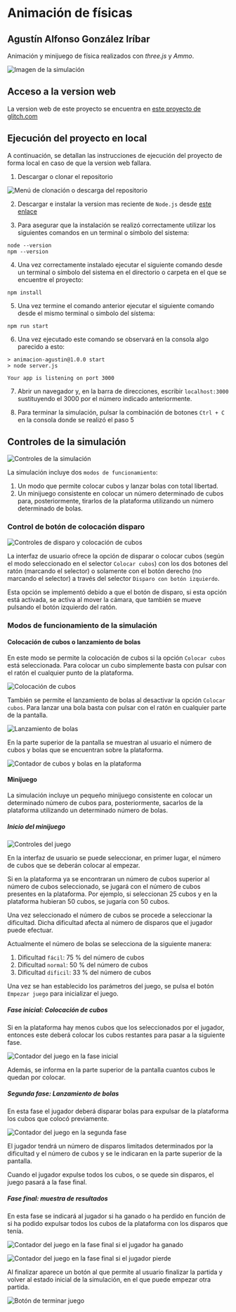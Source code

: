 # Animación de físicas
## Agustín Alfonso González Iríbar
Animación y minijuego de física realizados con _three.js_ y _Ammo_.

![Imagen de la simulación](assets/readme/sim_completa.png)

## Acceso a la version web

La version web de este proyecto se encuentra en [este proyecto de glitch.com](https://animacion-agustin.glitch.me)


## Ejecución del proyecto en local

A continuación, se detallan las instrucciones de ejecución del proyecto de forma local en caso de que la version web fallara.

1. Descargar o clonar el repositorio

![Menú de clonación o descarga del repositorio](assets/readme/clonar.png)

2. Descargar e instalar la version mas reciente de ``Node.js`` desde [este enlace](https://nodejs.org/en)

3. Para asegurar que la instalación se realizó correctamente utilizar los siguientes comandos en un terminal o símbolo del sistema:

```
node --version
npm --version
```

4. Una vez correctamente instalado ejecutar el siguiente comando desde un terminal o símbolo del sistema en el directorio o carpeta en el que se encuentre el proyecto:

```
npm install
```

5. Una vez termine el comando anterior ejecutar el siguiente comando desde el mismo terminal o simbolo del sístema:

```
npm run start
```

6. Una vez ejecutado este comando se observará en la consola algo parecido a esto:
```
> animacion-agustin@1.0.0 start
> node server.js

Your app is listening on port 3000
```

7. Abrir un navegador y, en la barra de direcciones, escribir ```localhost:3000``` sustituyendo el 3000 por el número indicado anteriormente.

8. Para terminar la simulación, pulsar la combinación de botones ```Ctrl + C``` en la consola donde se realizó el paso 5


## Controles de la simulación
![Controles de la simulación](assets/readme/controles.png)

La simulación incluye dos ``modos de funcionamiento``:
1. Un modo que permite colocar cubos y lanzar bolas con total libertad.
2. Un minijuego consistente en colocar un número determinado de cubos para, posteriormente, tirarlos de la plataforma utilizando un número determinado de bolas.

### Control de botón de colocación disparo

![Controles de disparo y colocación de cubos](assets/readme/control_disparo.png)

La interfaz de usuario ofrece la opción de disparar o colocar cubos (según el modo seleccionado en el selector ``Colocar cubos``) con los dos botones del ratón (marcando el selector) o solamente con el botón derecho (no marcando el selector) a través del selector ``Disparo con botón izquierdo``.

Esta opción se implementó debido a que el botón de disparo, si esta opción está activada, se activa al mover la cámara, que también se mueve pulsando el botón izquierdo del ratón.

### Modos de funcionamiento de la simulación
#### Colocación de cubos o lanzamiento de bolas

En este modo se permite la colocación de cubos si la opción ``Colocar cubos`` está seleccionada. Para colocar un cubo simplemente basta con pulsar con el ratón el cualquier punto de la plataforma.

![Colocación de cubos](assets/readme/cubos.png)

También se permite el lanzamiento de bolas al desactivar la opción ``Colocar cubos``. Para lanzar una bola basta con pulsar con el ratón en cualquier parte de la pantalla.

![Lanzamiento de bolas](assets/readme/bolas.png)

En la parte superior de la pantalla se muestran al usuario el número de cubos y bolas que se encuentran sobre la plataforma.

![Contador de cubos y bolas en la plataforma](assets/readme/contador.png)

#### Minijuego

La simulación incluye un pequeño minijuego consistente en colocar un determinado número de cubos para, posteriormente, sacarlos de la plataforma utilizando un determinado número de bolas.

##### Inicio del minijuego

![Controles del juego](assets/readme/control_juego.png)

En la interfaz de usuario se puede seleccionar, en primer lugar, el número de cubos que se deberán colocar al empezar.

Si en la plataforma ya se encontraran un número de cubos superior al número de cubos seleccionado, se jugará con el número de cubos presentes en la plataforma. Por ejemplo, si seleccionan 25 cubos y en la plataforma hubieran 50 cubos, se jugaría con 50 cubos.

Una vez seleccionado el número de cubos se procede a seleccionar la dificultad. Dicha dificultad afecta al número de disparos que el jugador puede efectuar.

Actualmente el número de bolas se selecciona de la siguiente manera:

1. Dificultad ``fácil``: 75 % del número de cubos
2. Dificultad ``normal``: 50 % del número de cubos
3. Dificultad ``dificil``: 33 % del número de cubos

Una vez se han establecido los parámetros del juego, se pulsa el botón ``Empezar juego`` para inicializar el juego.

##### Fase inicial: Colocación de cubos

Si en la plataforma hay menos cubos que los seleccionados por el jugador, entonces este deberá colocar los cubos restantes para pasar a la siguiente fase.

![Contador del juego en la fase inicial](assets/readme/contador_fase_1.png)

Además, se informa en la parte superior de la pantalla cuantos cubos le quedan por colocar.

##### Segunda fase: Lanzamiento de bolas

En esta fase el jugador deberá disparar bolas para expulsar de la plataforma los cubos que colocó previamente.

![Contador del juego en la segunda fase](assets/readme/contador_fase_2.png)

El jugador tendrá un número de disparos limitados determinados por la dificultad y el número de cubos y se le indicaran en la parte superior de la pantalla.

Cuando el jugador expulse todos los cubos, o se quede sin disparos, el juego pasará a la fase final.

##### Fase final: muestra de resultados

En esta fase se indicará al jugador si ha ganado o ha perdido en función de si ha podido expulsar todos los cubos de la plataforma con los disparos que tenía.

![Contador del juego en la fase final si el jugador ha ganado](assets/readme/contador_fase_3_victoria.png)

![Contador del juego en la fase final si el jugador pierde](assets/readme/contador_fase_3.png)

Al finalizar aparece un botón al que permite al usuario finalizar la partida y volver al estado inicial de la simulación, en el que puede empezar otra partida.

![Botón de terminar juego](assets/readme/terminar.png)